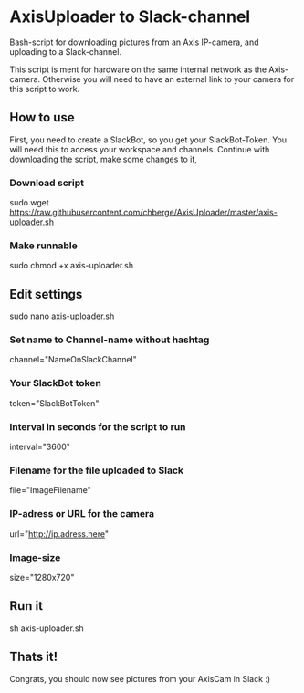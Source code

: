# AxisUploader to Slack-channel
Bash-script for downloading pictures from an Axis IP-camera, and uploading to a Slack-channel.


This script is ment for hardware on the same internal network as the Axis-camera. Otherwise you will need to have an external link to your camera for this script to work.


## How to use

First, you need to create a SlackBot, so you get your SlackBot-Token. You will need this to access your workspace and channels. Continue with downloading the script, make some changes to it, 



### Download script

sudo wget https://raw.githubusercontent.com/chberge/AxisUploader/master/axis-uploader.sh 

### Make runnable

sudo chmod +x axis-uploader.sh


## Edit settings 

sudo nano axis-uploader.sh

### Set name to Channel-name without hashtag
channel="NameOnSlackChannel"

### Your SlackBot token
token="SlackBotToken"

### Interval in seconds for the script to run
interval="3600"

### Filename for the file uploaded to Slack
file="ImageFilename"

### IP-adress or URL for the camera
url="http://ip.adress.here"

### Image-size
size="1280x720"


## Run it

sh axis-uploader.sh


## Thats it!

Congrats, you should now see pictures from your AxisCam in Slack :)
